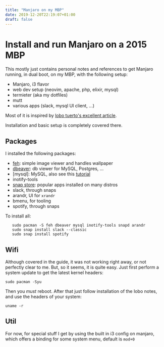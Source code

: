 ```yaml
---
title: "Manjaro on my MBP"
date: 2019-12-20T22:19:07+01:00
draft: false
---
```


# Install and run Manjaro on a 2015 MBP

This mostly just contains personal notes and references to get Manjaro running, in dual boot, on my MBP, with the following setup:

- Manjaro, i3 flavor
- web dev setup (neovim, apache, php, elixir, mysql)
- termieter (aka my dotfiles)
- mutt
- various apps (slack, mysql UI client, ...)

Most of it is inspired by [lobo tuerto's excellent article](https://lobotuerto.com/blog/how-to-setup-manjaro-linux-i3-on-a-macbook-pro/#fix-your-high-dpi-screen).

Installation and basic setup is completely covered there.

## Packages

I installed the following packages:

- [feh](https://feh.finalrewind.org/): simple image viewer and handles wallpaper
- [dbeaver](): db viewer for MySQL, Postgres, ...
- [mysql]: MySQL, also see this [tutorial](https://manjaro-tutorial.blogspot.com/2016/11/install-mysql-server-on-manjaro-1610.html)
- inotify-tools
- [snap store](https://snapcraft.io/install/slack/manjaro): popular apps installed on many distros
- slack, through snaps
- arandr, UI for `xrandr`
- bmenu, for tooling
- spotify, through snaps

To install all:

```
   sudo pacman -S feh dbeaver mysql inotify-tools snapd arandr
   sudo snap install slack --classic
   sudo snap install spotify
```

## Wifi

Although covered in the guide, it was not working right away, or not perfectly clear to me. But, so it seems, it is quite easy. Just first perform a system update to get the latest kernel headers:

`sudo pacman -Syu`

Then you *must* reboot. After that just follow installation of the Iobo notes, and use the headers of your system:

`uname -r`

## Util

For now, for special stuff I get by using the built in i3 config on manjaro, which offers a binding for some system menu, default is `mod+0`

